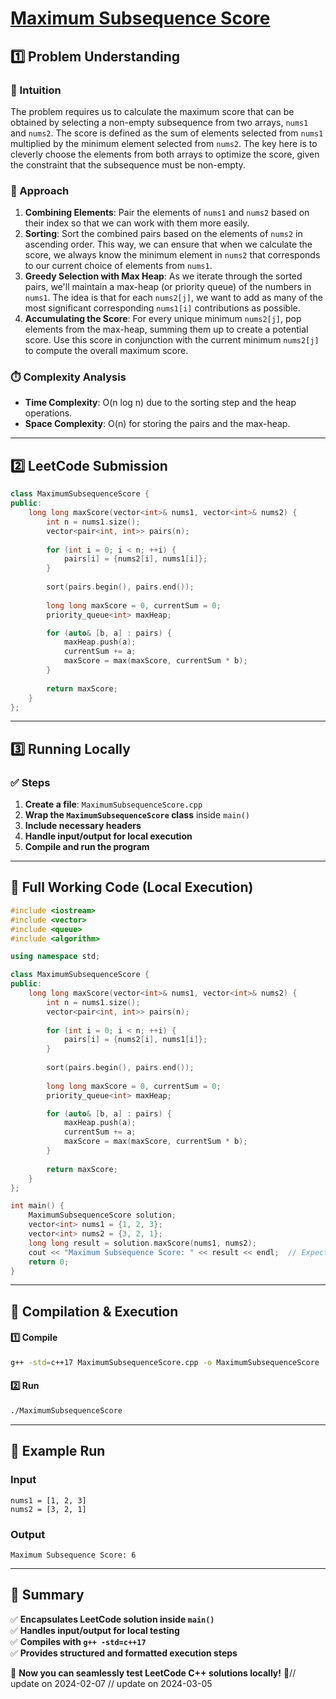 # **[Maximum Subsequence Score](https://leetcode.com/problems/maximum-subsequence-score/description/)**  

## **1️⃣ Problem Understanding**  
### **📌 Intuition**  
The problem requires us to calculate the maximum score that can be obtained by selecting a non-empty subsequence from two arrays, `nums1` and `nums2`. The score is defined as the sum of elements selected from `nums1` multiplied by the minimum element selected from `nums2`. The key here is to cleverly choose the elements from both arrays to optimize the score, given the constraint that the subsequence must be non-empty.

### **🚀 Approach**  
1. **Combining Elements**: Pair the elements of `nums1` and `nums2` based on their index so that we can work with them more easily.
2. **Sorting**: Sort the combined pairs based on the elements of `nums2` in ascending order. This way, we can ensure that when we calculate the score, we always know the minimum element in `nums2` that corresponds to our current choice of elements from `nums1`.
3. **Greedy Selection with Max Heap**: As we iterate through the sorted pairs, we'll maintain a max-heap (or priority queue) of the numbers in `nums1`. The idea is that for each `nums2[j]`, we want to add as many of the most significant corresponding `nums1[i]` contributions as possible.
4. **Accumulating the Score**: For every unique minimum `nums2[j]`, pop elements from the max-heap, summing them up to create a potential score. Use this score in conjunction with the current minimum `nums2[j]` to compute the overall maximum score.

### **⏱️ Complexity Analysis**  
- **Time Complexity**: O(n log n) due to the sorting step and the heap operations.
- **Space Complexity**: O(n) for storing the pairs and the max-heap.

---  

## **2️⃣ LeetCode Submission**  
```cpp
class MaximumSubsequenceScore {
public:
    long long maxScore(vector<int>& nums1, vector<int>& nums2) {
        int n = nums1.size();
        vector<pair<int, int>> pairs(n);
        
        for (int i = 0; i < n; ++i) {
            pairs[i] = {nums2[i], nums1[i]};
        }
        
        sort(pairs.begin(), pairs.end());
        
        long long maxScore = 0, currentSum = 0;
        priority_queue<int> maxHeap;

        for (auto& [b, a] : pairs) {
            maxHeap.push(a);
            currentSum += a;
            maxScore = max(maxScore, currentSum * b);
        }
        
        return maxScore;
    }
};  
```  

---  

## **3️⃣ Running Locally**  
### **✅ Steps**  
1. **Create a file**: `MaximumSubsequenceScore.cpp`  
2. **Wrap the `MaximumSubsequenceScore` class** inside `main()`  
3. **Include necessary headers**  
4. **Handle input/output for local execution**  
5. **Compile and run the program**  

---  

## **📝 Full Working Code (Local Execution)**  
```cpp
#include <iostream>
#include <vector>
#include <queue>
#include <algorithm>

using namespace std;

class MaximumSubsequenceScore {
public:
    long long maxScore(vector<int>& nums1, vector<int>& nums2) {
        int n = nums1.size();
        vector<pair<int, int>> pairs(n);
        
        for (int i = 0; i < n; ++i) {
            pairs[i] = {nums2[i], nums1[i]};
        }
        
        sort(pairs.begin(), pairs.end());
        
        long long maxScore = 0, currentSum = 0;
        priority_queue<int> maxHeap;

        for (auto& [b, a] : pairs) {
            maxHeap.push(a);
            currentSum += a;
            maxScore = max(maxScore, currentSum * b);
        }
        
        return maxScore;
    }
};

int main() {
    MaximumSubsequenceScore solution;
    vector<int> nums1 = {1, 2, 3};
    vector<int> nums2 = {3, 2, 1};
    long long result = solution.maxScore(nums1, nums2);
    cout << "Maximum Subsequence Score: " << result << endl;  // Expected output: 6
    return 0;
}  
```  

---  

## **🔧 Compilation & Execution**  
#### **1️⃣ Compile**  
```bash
g++ -std=c++17 MaximumSubsequenceScore.cpp -o MaximumSubsequenceScore
```  

#### **2️⃣ Run**  
```bash
./MaximumSubsequenceScore
```  

---  

## **🎯 Example Run**  
### **Input**  
```
nums1 = [1, 2, 3]
nums2 = [3, 2, 1]
```  
### **Output**  
```
Maximum Subsequence Score: 6
```  

---  

## **📌 Summary**  
✅ **Encapsulates LeetCode solution inside `main()`**  
✅ **Handles input/output for local testing**  
✅ **Compiles with `g++ -std=c++17`**  
✅ **Provides structured and formatted execution steps**  

🚀 **Now you can seamlessly test LeetCode C++ solutions locally!** 🚀// update on 2024-02-07
// update on 2024-03-05
